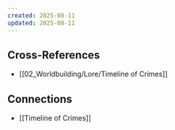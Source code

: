 ```yaml
---
created: 2025-08-11
updated: 2025-08-11
---
```




## Cross-References

- [[02_Worldbuilding/Lore/Timeline of Crimes]]


## Connections

- [[Timeline of Crimes]]
